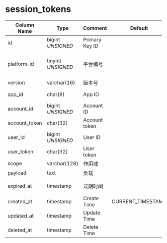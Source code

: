 # session_tokens

| Column Name | Type | Comment | Default | Null | Remark |
| --- | --- | --- | --- | --- | --- |
| id | bigint *UNSIGNED* | Primary Key ID |  | NO | Auto Increment |
| platform_id | tinyint *UNSIGNED* | 平台编号 |  | NO | 关联键名 [configs->item_key = platforms](../dictionary/platforms.md) |
| version | varchar(16) | 版本号 |  | NO | 语义化版本号 |
| app_id | char(8) | App ID |  | YES | [session_keys->app_id](session-keys.md) |
| account_id | bigint *UNSIGNED* | Account ID |  | NO | Related field [accounts->id](../accounts/accounts.md) |
| account_token | char(32) | Account token |  | NO |  |
| user_id | bigint *UNSIGNED* | User ID |  | YES | Related field [users->id](../users/users.md) |
| user_token | char(32) | User token |  | YES |  |
| scope | varchar(128) | 作用域 |  | YES |  |
| payload | text | 负载 |  | YES |  |
| expired_at | timestamp | 过期时间 |  | YES | 留空代表永久有效 |
| created_at | timestamp | Create Time | CURRENT_TIMESTAMP | NO |  |
| updated_at | timestamp | Update Time |  | YES |  |
| deleted_at | timestamp | Delete Time |  | YES |  |
